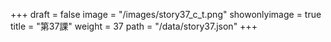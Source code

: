 +++
draft = false 
image = "/images/story37_c_t.png" 
showonlyimage = true 
title = "第37課" 
weight = 37 
path = "/data/story37.json" 
+++
